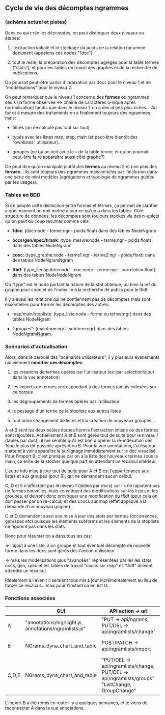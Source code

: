 Cycle de vie des décomptes ngrammes
-----------------------------------

### (schéma actuel et pistes) ###

Dans ce qui crée les décomptes, on peut distinguer deux niveaux ou étapes:

1.  l'extraction initiale et le stockage du poids de la relation ngramme
    document (appelons ces nodes "1doc")

2.  tout le reste: la préparation des décomptes agrégés pour la table
    termes ("stats"), et pour les tables de travail des graphes et de la
    recherche de publications.

On pourrait peut-être parler d'indexation par docs pour le niveau 1 et de "modélisations" pour le niveau 2.

On peut remarquer que le niveau 1 concerne des **formes** ou ngrammes seuls (la forme observée <=> chaine de caractères u-nique après normalisation) tandis que dans le niveau 2 on a des objets plus riches... Au fur et à mesure des traitements on a finalement toujours des ngrammes mais:

  - filtrés (on ne calcule pas tout sur tout)

  - typés avec les listes map, stop, main (et peut-être bientôt des
    "ownlistes" utilisateur)...

  - groupés (ce qu'on voit avec le `+` de la table terme, et qu'on
    pourrait peut-être faire apparaître aussi côté graphe?)

On peut dire qu'on manipule plutôt des **termes** au niveau 2 et non plus des **formes**... ils sont toujours des ngrammes mais enrichis par l'inclusion dans une série de mini modèles (agrégations et typologie de ngrammes guidée par les usages).

### Tables en BDD

Si on adopte cette distinction entre formes et termes, ça permet de clarifier à quel moment on doit mettre à jour ce qu'on a dans les tables. Côté structure de données, les décomptes sont toujours stockés via des n-uplets qu'on peut du coup résumer comme cela:

-   **1doc**: (doc:node - forme:ngr - poids:float) dans des tables
    NodeNgram

-   **occs/gen/spec/tirank**: (type_mesure:node - terme:ngr -
    poids:float) dans des tables NodeNgram

-   **cooc**: (type_graphe:node - terme1:ngr - terme2:ngr -
    poids:float) dans des tables NodeNgramNgram

-   **tfidf**: (type_lienspublis:node - doc:node - terme:ngr -
    correlation:float) dans des tables NodeNodeNgram.

Où "type" est le node portant la nature de la stat obtenue, ou bien la
ref du graphe pour cooc et de l'index lié à la recherche de publis pour
le tfidf.

Il y a aussi les relations qui ne contiennent pas de décomptes mais sont
essentielles pour former les décomptes des autres:

-   map/main/stopliste: (type_liste:node - forme ou terme:ngr) dans des
    tables NodeNgram

-   "groupes": (mainform:ngr - subform:ngr) dans des tables
    NodeNgramNgram.

### Scénarios d'actualisation

Alors, dans le déroulé des "scénarios utilisateurs", il y plusieurs
évenements qui viennent **modifier ces décomptes**:

1.  les créations de termes opérés par l'utilisateur (ex: par
    sélection/ajout dans la vue annotation)

2.  les imports de termes correspondant à des formes jamais indexées sur
    ce corpus

3.  les dégroupements de termes opérés par l'utilisateur

4.  le passage d'un terme de la stopliste aux autres listes

5.  tout autre changement de listes et/ou création de nouveaux
    groupes...

A et B sont les deux seules étapes hormis l'extraction initiale où des
formes sont rajoutées. Actuellement A et B sont gérés tout de suite pour
le niveau 1 (tables par doc) : il me semble qu'il est bon d'opérer la
ré-indexation des 1doc le plus tôt possible après A ou B. Pour la vue
annotations, l'utilisateur s'attend à voir apparaître le surlignage
immédiatement sur le doc visualisé. Pour l'import B, c'est pratique car
on a la liste des nouveaux termes sous la main, ça évite de la stocker
quelque part en attendant un recalcul ultérieur.

L'autre info mise à jour tout de suite pour A et B est l'appartenance
aux listes et aux groupes (pour B), qui ne demandent aucun calcul.

C, D et E n'affectent pas le niveau 1 (tables par docs) car ils ne
rajoutent pas de formes nouvelles, mais constituent des modifications
sur les listes et les groupes, et devront donc provoquer une
modification du tfidf (pour cela on doit passer par un re-calcul) et des
coocs sur map (effet appliqué à la demande d'un nouveau graphe).

C et D demandent aussi une mise à jour des stats par termes
(occurrences, gen/spec etc) puisque les éléments subforms et les
éléments de la stopliste ne figurent pas dans les stats.

Donc pour résumer on a dans tous les cas:

=> l'ajout à une liste, à un groupe et tout éventuel décompte de
nouvelle forme dans les docs sont gérés dès l'action utilisateur

=> mais les modélisations plus "avancées" représentées par les les
stats occs, gen, spec et les tables de travail "coocs sur map" et
"tfidf" doivent attendre un recalcul.

Idéalement à l'avenir il seraient tous mis à jour incrémentalement au
lieu de forcer ce recalcul... mais pour l'instant on en est là.

### Fonctions associées

|       |                          GUI                          |                                       API action → url                                        |                      VIEW                       |                                                            SUBROUTINES                                                             |
|-------|-------------------------------------------------------|-----------------------------------------------------------------------------------------------|-------------------------------------------------|------------------------------------------------------------------------------------------------------------------------------------|
| A     | "annotations/highlight.js, annotations/ngramlists.js" | "PUT → api/ngrams, PUT/DEL → api/ngramlists/change"                                           | "ApiNgrams, ListChange"                         | util.toolchain.ngrams_addition.index_new_ngrams                                                                                    |
| B     | NGrams_dyna_chart_and_table                           | POST/PATCH → api/ngramlists/import                                                            | CSVLists                                        | "util.ngramlists_tools.import_ngramlists, util.ngramlists_tools.merge_ngramlists, util.toolchain.ngrams_addition.index_new_ngrams" |
| C,D,E | NGrams_dyna_chart_and_table                           | "PUT/DEL → api/ngramlists/change,  PUT/DEL → api/ngramlists/groups" "ListChange, GroupChange" | util.toolchain.ngrams_addition.index_new_ngrams |                                                                                                                                    |

L'import B a été remis en route il y a quelques semaines, et je viens de
reconnecter A dans la vue annotations.
